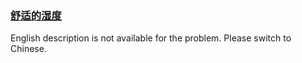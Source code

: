 ### [舒适的湿度](https://leetcode.com/problems/3aqs1c)

English description is not available for the problem. Please switch to Chinese.